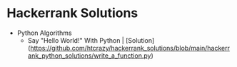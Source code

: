 # Hackerrank Solutions

- Python Algorithms
  - Say "Hello World!" With Python | [Solution] (https://github.com/htcrazy/hackerrank_solutions/blob/main/hackerrank_python_solutions/write_a_function.py)
